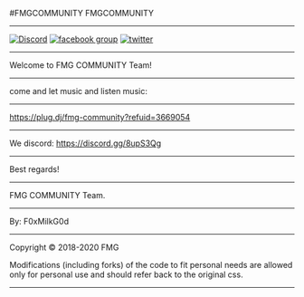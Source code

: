 #FMGCOMMUNITY
FMGCOMMUNITY
___________________________________________________________________________________________________________________________________
[![Discord](https://img.shields.io/discord/450685330887016451.svg)](https://discord.gg/8upS3Qg) [![facebook group](https://img.shields.io/badge/facebook-group-3b5998.svg?style=flat)](https://goo.gl/tYBE1L) [![twitter](https://img.shields.io/twitter/follow/13375P34KPLUGDJ.svg?style=social)](https://twitter.com/13375P34KPLUGDJ)
___________________________________________________________________________________________________________________________________
Welcome to FMG COMMUNITY Team!
___________________________________________________________________________________________________________________________________
come and let music and listen music: 
___________________________________________________________________________________________________________________________________
https://plug.dj/fmg-community?refuid=3669054
___________________________________________________________________________________________________________________________________
We discord: https://discord.gg/8upS3Qg
___________________________________________________________________________________________________________________________________
Best regards!
___________________________________________________________________________________________________________________________________
FMG COMMUNITY Team.
___________________________________________________________________________________________________________________________________
By: F0xMilkG0d
___________________________________________________________________________________________________________________________________
Copyright © 2018-2020 FMG

Modifications (including forks) of the code to fit personal needs are allowed only for personal use and should refer back to the original css.
___________________________________________________________________________________________________________________________________
